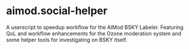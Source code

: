 # aimod.social-helper
A userscript to speedup workflow for the AIMod BSKY Labeler. Featuring QoL and workflow enhancements for the Ozone moderation system and some helper tools for investigating on BSKY itself.
